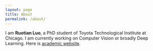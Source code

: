 ```yaml
---
layout: page
title: About
permalink: /about/
---
```


I am **Ruotian Luo**, a PhD student of Toyota Technological Institute at Chicago. I am currently working on Computer Vision or broadly Deep Learning. Here is [academic website](http://ttic.uchicago.edu/~rluo).


